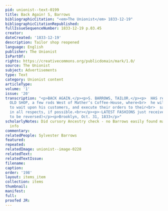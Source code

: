 ```yaml
---
pid: unionist--text-0199
title: Back Again! S, Barrows
bibliographicCitation: "<em>The Unionist</em> 1833-12-19"
bibliographicCitationRepublished: 
fullIssueSequenceNumber: 1833-12-19 p.03.45
creator: 
dateCreated: '1833-12-19'
description: Tailor shop reopened
language: English
publisher: The Unionist
IsPartOf: 
rights: https://creativecommons.org/publicdomain/mark/1.0/
source: The Unionist
subject: Advertisements
type: Text
category: Unionist content
articleType: 
volume: '1'
issue: '20'
transcription: "<p>BACK AGAIN.</p><p>S. BARROWS, TAILOR.</p><p>  HAS removed to his
  OLD SHOP, a few rods West of Mather’s Coffee-House, where<br>  he will be happy
  to wait upon his customers, and execute their orders to their<br>  satisfaction
  in all respects, if possible.<br></p><p>☞LATEST FASHIONS just received. ☞ (needs
  to be reversed)</p><p>Brooklyn, Oct. 31, 1833</p>"
scholarlyNotes: Did cursory Ancestry check - no Barrows easily found matching this
  info
commentary: 
relatedPeople: Sylvester Barrows
featured: 
repeated: 
relatedImage: unionist--image-0228
relatedText: 
relatedTextIssue: 
filename: 
caption: 
order: '198'
layout: items_item
collection: items
thumbnail: 
manifest: 
full: 
proofed JR: 
---
```

